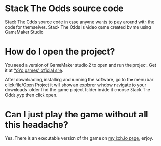 # Stack The Odds source code
Stack The Odds source code in case anyone wants to play around with the code for themselves.
Stack The Odds is video game created by me using GameMaker Studio.

# How do I open the project?
You need a version of GameMaker studio 2 to open and run the project. Get it at [YoYo games' official site](https://www.yoyogames.com/en/get).

After downloading, installing and running the software, go to the menu bar click file/Open Project it will show an explorer window navigate to your downloads folder find the game project folder inside it choose Stack The Odds.yyp then click open.

# Can I just play the game without all this headache?
Yes. There is an executable version of the game on [my itch.io page](https://moonmoth.itch.io/), enjoy.
